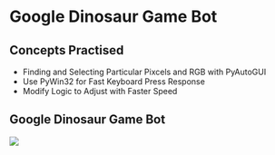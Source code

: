 # Google Dinosaur Game Bot
## Concepts Practised
- Finding and Selecting Particular Pixcels and RGB with PyAutoGUI
- Use PyWin32 for Fast Keyboard Press Response
- Modify Logic to Adjust with Faster Speed
## Google Dinosaur Game Bot
![](https://user-images.githubusercontent.com/98851253/172071874-64b592d7-40ce-4e0b-a490-96e2e65a45bd.gif)
